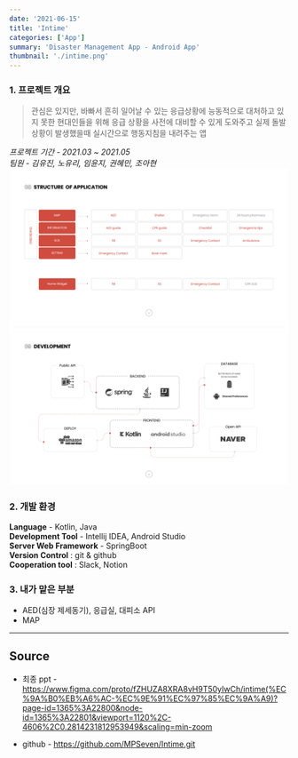 ```yaml
---
date: '2021-06-15'
title: 'Intime'
categories: ['App']
summary: 'Disaster Management App - Android App'
thumbnail: './intime.png'
---
```


### 1. 프로젝트 개요

> 관심은 있지만, 바빠서 흔히 일어날 수 있는 응급상황에 능동적으로 대처하고 있지 못한 현대인들을 위해 응급 상황을 사전에 대비할 수 있게 도와주고 실제 돌발 상황이 발생했을때 실시간으로 행동지침을 내려주는 앱

_프로젝트 기간 - 2021.03 ~ 2021.05_  
_팀원 - 김유진, 노유리, 임윤지, 권혜민, 조아현_
![Application_Structure](./application_structure.png)
![Development_Structure](./developmen_structure.png)

### 2. 개발 환경

**Language** - Kotlin, Java  
**Development Tool** - Intellij IDEA, Android Studio  
**Server Web Framework** - SpringBoot  
**Version Control** : git & github  
**Cooperation tool** : Slack, Notion

### 3. 내가 맡은 부분

- AED(심장 제세동기), 응급실, 대피소 API
- MAP

---

## Source

- 최종 ppt -
  [<https://www.figma.com/proto/fZHUZA8XRA8vH9T50yIwCh/intime(%EC%9A%B0%EB%A6%AC-%EC%9E%91%EC%97%85%EC%9A%A9)?page-id=1365%3A22800&node-id=1365%3A22801&viewport=1120%2C-4606%2C0.2814231812953949&scaling=min-zoom>](<https://www.figma.com/proto/fZHUZA8XRA8vH9T50yIwCh/intime(%EC%9A%B0%EB%A6%AC-%EC%9E%91%EC%97%85%EC%9A%A9)?page-id=1365%3A22800&node-id=1365%3A22801&viewport=1120%2C-4606%2C0.2814231812953949&scaling=min-zoom>)

- github - [<https://github.com/MPSeven/Intime.git>](https://github.com/MPSeven/Intime.git)
